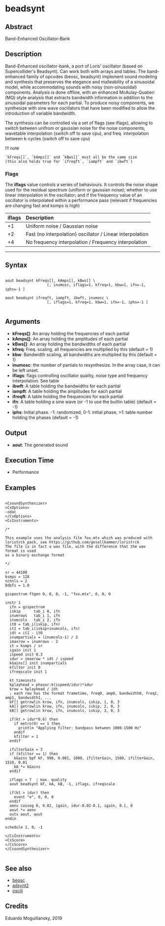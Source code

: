 # beadsynt

## Abstract

Band-Enhanced Oscillator-Bank


## Description

Band-Enhanced oscillator-bank, a port of Loris' oscillator (based on
Supercollider's Beadsynt). Can work both with arrays and tables. The
band-enhanced family of opcodes (beosc, beadsynt) implement sound
modeling and synthesis that preserves the elegance and malleability of
a sinusoidal model, while accommodating sounds with noisy
(non-sinusoidal) components. Analysis is done offline, with an
enhanced McAulay-Quatieri (MQ) style analysis that extracts bandwidth
information in addition to the sinusoidal parameters for each
partial. To produce noisy components, we synthesize with sine wave
oscillators that have been modified to allow the introduction of
variable bandwidth.

The synthesis can be controlled via a set of flags (see iflags),
allowing to switch between unifrom or gaussian noise for the noise
components, wavetable interpolation (switch off to save cpu), and
freq. interpolation between k-cycles (switch off to save cpu)

!!! note

    `kFreqs[]`, `kAmps[]` and `kBws[]` must all be the same size 
    (this also holds true for `ifreqft`, `iampft` and `ibwft`) 

### Flags

The **iflags** value controls a series of behaviours. It controls the
noise shape used for the residual spectrum (uniform or gaussian
noise); whether to use linear interpolation in the oscillator; and if
the frequency value of an oscillator is interpolated within a
performance pass (relevant if frequencies are changing fast and ksmps
is high)



| iflags    | Description                                                |
|:--------- |:---------------------------------------------------------- |
| +1        | Uniform noise / Gaussian noise                             |
| +2        | Fast (no interpolation) oscillator / Linear interpolation  |
| +4        | No frequency interpolation / Frequency interpolation       |


------


## Syntax


```csound

aout beadsynt kFreqs[], kAmps[], kBws[] \
                   [, inumosc, iflags=1, kfreq=1, kbw=1, ifn=-1, iphs=-1 ]
                   
aout beadsynt ifreqft, iampft, ibwft, inumosc \
                   [, iflags=1, kfreq=1, kbw=1, ifn=-1, iphs=-1 ]


```
    
## Arguments

* **kFreqs[]**: An array holding the frequencies of each partial 
* **kAmps[]**: An array holding the amplitudes of each partial 
* **kBws[]**: An array holding the bandwidths of each partial 
* **kfreq**: Freq. scaling, all frequencies are multiplied by this (default = 1) 
* **kbw**: Bandwidth scaling, all bandwidths are multiplied by this (default = 1)
* **inumosc**: the number of partials to resynthesize. In the array case, it can be left unset.
* **iflags**: flags controlling oscillator quality, noise type and frequency interpolation. See table
* **ibwft**: A table holding the bandwidths for each partial
* **iampft**: A table holding the amplitudes for each partial
* **ifreqft**: A table holding the frequencies for each partial
* **ifn**: A table holding a sine wave (or -1 to use the builtin table) (default = -1)
* **iphs**: Initial phase. -1: randomized, 0-1: initial phase, >1: table number holding the phases (default = -1)

## Output

* **aout**: The generated sound


## Execution Time

* Performance

## Examples


```csound

<CsoundSynthesizer>
<CsOptions>
-odac
</CsOptions>
<CsInstruments>

/*

This example uses the analysis file fox.mtx which was produced with 
loristrck_pack, see https://github.com/gesellkammer/loristrck
The file is in fact a wav file, with the difference that the wav format is used 
as a binary exchange format

*/

sr = 44100
ksmps = 128
nchnls = 2
0dbfs = 1.0

gispectrum ftgen 0, 0, 0, -1, "fox.mtx", 0, 0, 0

instr 1
  ifn = gispectrum
  iskip      tab_i 0, ifn
  inumrows   tab_i 1, ifn
  inumcols   tab_i 2, ifn
  it0 = tab_i(iskip, ifn)
  it1 = tab_i(iskip+inumcols, ifn)
  idt = it1 - it0
  inumpartials = (inumcols-1) / 3 
  imaxrow = inumrows - 2
  it = ksmps / sr
  igain init 1
  ispeed init 0.3
  idur = imaxrow * idt / ispeed
  kGains[] init inumpartials
  kfilter init 0
  ifreqscale init 1
  
  kt timeinsts
  kplayhead = phasor:k(ispeed/idur)*idur
  krow = kplayhead / idt
  ; each row has the format frametime, freq0, amp0, bandwidth0, freq1, amp1, bandwidth1, ...
  kF[] getrowlin krow, ifn, inumcols, iskip, 1, 0, 3
  kA[] getrowlin krow, ifn, inumcols, iskip, 2, 0, 3
  kB[] getrowlin krow, ifn, inumcols, iskip, 3, 0, 3

  if(kt > idur*0.6) then
    if metro(0) == 1 then
      println "Applying filter: bandpass between 1000-1500 Hz"
    endif
    kfilter = 1
  endif
  
  ifilterGain = 3    
  if (kfilter == 1) then
    kGains bpf kF, 990, 0.001, 1000, ifilterGain, 1500, ifilterGain, 1510, 0.01
    kA *= kGains
  endif 
   
  iflags = 7  ; max. quality
  aout beadsynt kF, kA, kB, -1, iflags, ifreqscale
   
  if(kt > idur) then
    event "e", 0, 0, 0
  endif
  aenv cosseg 0, 0.02, igain, idur-0.02-0.1, igain, 0.1, 0
  aout *= aenv
  outs aout, aout
endin

schedule 1, 0, -1

</CsInstruments>
<CsScore>
</CsScore>
</CsoundSynthesizer>


```


## See also

* [beosc](beosc.md)
* [adsynt2](http://www.csound.com/docs/manual/adsynt2.html)
* [oscili](http://www.csound.com/docs/manual/oscili.html)

## Credits

Eduardo Moguillansky, 2019
